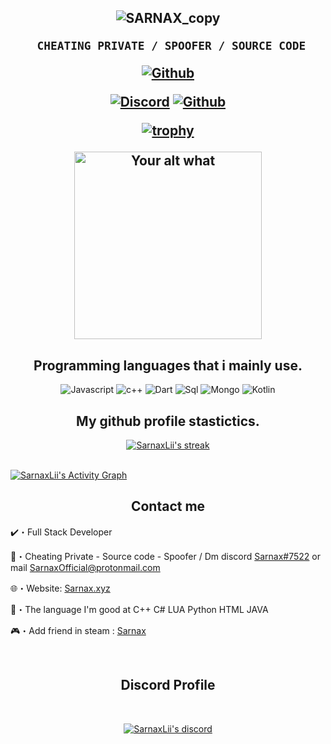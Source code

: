 <h2 align="center">

  
<p align="center">
  
  ![SARNAX_copy](https://user-images.githubusercontent.com/94861415/163727117-25549b74-257d-4203-bac6-6618db83b52f.png)


```sh-session
  CHEATING PRIVATE / SPOOFER / SOURCE CODE 
```

<p align="center">
  <a href="https://sarnax.xyz/">
   <img alt="Github" src="https://img.shields.io/badge/SARNAX.COM-WEBSITE-red"></a> 
  


  
</p>
<p align="center">
    <a href="https://discord.com/users/943374631644045363">
   <img alt="Discord" src="https://img.shields.io/badge/Discord-Sarnax%237522-7289DA?style=for-the-badge&logo=discord&logoColor=7289DA&logoWidth=10&labelColor=000'"></a>  
  <a href="https://github.com/SarnaxLii">
   <img alt="Github" src="https://img.shields.io/github/followers/SarnaxLii?color=7289DA&logo=github&label=Followers&style=for-the-badge&logoWidth=10&labelColor=000'"></a>   
  
  
[![trophy](https://github-profile-trophy.vercel.app/?username=ryo-ma&row=2&column=8&theme=onestar)](https://github.com/ryo-ma/github-profile-trophy)

  

  
</p>
<p align="center">
<img src="https://readme-spotify-status-liart.vercel.app/api/run-spotify-status" alt="Your alt what" width="300" align/>
</p>


<h2 align="center">Programming languages that i mainly use.</h2>
<p align="center">
  <img alt="Javascript" src="https://img.shields.io/badge/-JavaScript-090909?style=for-the-badge&logo=JavaScript&logoColor=E9D54D"></a> 
  <img alt="c++" src="https://img.shields.io/badge/-C++-090909?style=for-the-badge&logo=C%2b%2b&logoColor=6296CC"></a> 
  <img alt="Dart" src="https://img.shields.io/badge/-Dart-090909?style=for-the-badge&logo=dart&logoColor=097CDB"></a>    
  <img alt="Sql" src="https://img.shields.io/badge/-Sql-090909?style=for-the-badge&logo=mysql&logoColor=00648B"></a> 
  <img alt="Mongo" src="https://img.shields.io/badge/-MongoDB-090909?style=for-the-badge&logo=MongoDB&logoColor=00648B"></a> 
  <img alt="Kotlin" src="https://img.shields.io/badge/-Kotlin-090909?style=for-the-badge&logo=Kotlin&logoColor=00648B"></a> 
</p>



<h2 align="center">My github profile stastictics.</h2>

<p align="center">
    <a href="https://github.com/SarnaxLii">
        <img title="SarnaxLii stats" alt="SarnaxLii's streak" src="https://github-readme-streak-stats.herokuapp.com/?user=SarnaxLii&theme=dark&hide_border=true&stroke=f53b3b"/>
    </a>
</p><br>
<a href="https://github.com/SarnaxLii"><img alt="SarnaxLii's Activity Graph" src="https://activity-graph.herokuapp.com/graph?username=SarnaxLii&bg_color=0D1117&color=eca15b&line=eca15b&point=FFFFFF&hide_border=true" /></a>
  

<h2 align="center">Contact me</h2>

✔️・Full Stack Developer

📩・Cheating Private - Source code - Spoofer / Dm discord [Sarnax#7522](https://discord.com/users/943374631644045363) or mail SarnaxOfficial@protonmail.com

🌐・Website: [Sarnax.xyz](https://sarnaxlii.github.io/sarnax.github.io/)

📮・The language I'm good at C++  C#  LUA  Python  HTML JAVA 

🎮・Add friend in steam : [Sarnax](https://steamcommunity.com/id/sarnaxOfficial/)

</pre><br>




<h2 align="center">Discord Profile</h2><br>
  <p align="center">
    <a href="https://discord.gg/sFUeS3E6Sz">
        <img title="Sarnax discord" alt="SarnaxLii's discord" src="https://discord.c99.nl/widget/theme-3/943374631644045363.png"/>
    </a>
</p>

<!--
**SarnaxLii/SarnaxLii** is a ✨ _special_ ✨ repository because its `README.md` (this file) appears on your GitHub profile. Hellodasd

ll
dsadsa
